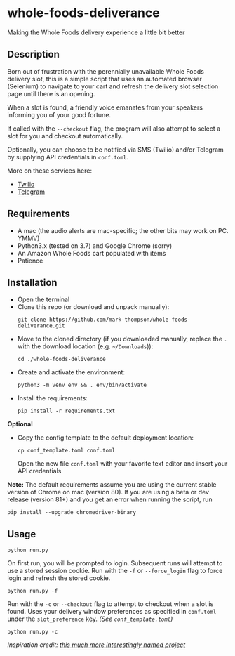 # whole-foods-deliverance
Making the Whole Foods delivery experience a little bit better

## Description
Born out of frustration with the perennially unavailable Whole Foods delivery slot, this is a simple script that uses an automated browser (Selenium) to navigate to your cart and refresh the delivery slot selection page until there is an opening.

When a slot is found, a friendly voice emanates from your speakers informing you of your good fortune.

If called with the `--checkout` flag, the program will also attempt to select a slot for you and checkout automatically.

Optionally, you can choose to be notified via SMS (Twilio) and/or Telegram by supplying API credentials in `conf.toml`.

More on these services here:
- [Twilio](https://www.twilio.com/docs/usage/tutorials/how-to-use-your-free-trial-account)
- [Telegram](https://core.telegram.org/bots#6-botfather)


## Requirements
- A mac (the audio alerts are mac-specific; the other bits may work on PC. YMMV)
- Python3.x (tested on 3.7) and Google Chrome (sorry)
- An Amazon Whole Foods cart populated with items
- Patience

## Installation
- Open the terminal
- Clone this repo (or download and unpack manually):
  ```
  git clone https://github.com/mark-thompson/whole-foods-deliverance.git
  ```
- Move to the cloned directory (if you downloaded manually, replace the `.` with the download location (e.g. `~/Downloads`)):
  ```
  cd ./whole-foods-deliverance
  ```
- Create and activate the environment:
  ```
  python3 -m venv env && . env/bin/activate
  ```
- Install the requirements:
  ```
  pip install -r requirements.txt
  ```
**Optional**
- Copy the config template to the default deployment location:
  ```
  cp conf_template.toml conf.toml
  ```
  Open the new file `conf.toml` with your favorite text editor and insert your API credentials

**Note:**
The default requirements assume you are using the current stable version of Chrome on mac (version 80).
If you are using a beta or dev release (version 81+) and you get an error when running the script, run
```
pip install --upgrade chromedriver-binary
```

## Usage
```
python run.py
```

On first run, you will be prompted to login. Subsequent runs will attempt to use a stored session cookie.
Run with the `-f` or `--force_login` flag to force login and refresh the stored cookie.
```
python run.py -f
```

Run with the `-c` or `--checkout` flag to attempt to checkout when a slot is found. Uses your delivery window preferences as specified in `conf.toml` under the `slot_preference` key. _(See `conf_template.toml`)_
```
python run.py -c
```


*Inspiration credit: [this much more interestingly named project](https://github.com/johntitus/bungholio)*
